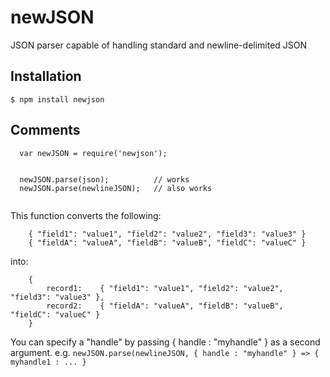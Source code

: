 # newJSON
      
  JSON parser capable of handling standard and newline-delimited JSON
  
## Installation

    $ npm install newjson

## Comments

```
  var newJSON = require('newjson');
  
  
  newJSON.parse(json);          // works
  newJSON.parse(newlineJSON);   // also works
  
```


This function converts the following:

		{ "field1": "value1", "field2": "value2", "field3": "value3" }
		{ "fieldA": "valueA", "fieldB": "valueB", "fieldC": "valueC" }

into:

		{
			record1:	{ "field1": "value1", "field2": "value2", "field3": "value3" },
			record2:	{ "fieldA": "valueA", "fieldB": "valueB", "fieldC": "valueC" }
		}


You can specify a "handle" by passing { handle : "myhandle" } as a second argument.
e.g. `newJSON.parse(newlineJSON, { handle : "myhandle" } => { myhandle1 : ... }`

